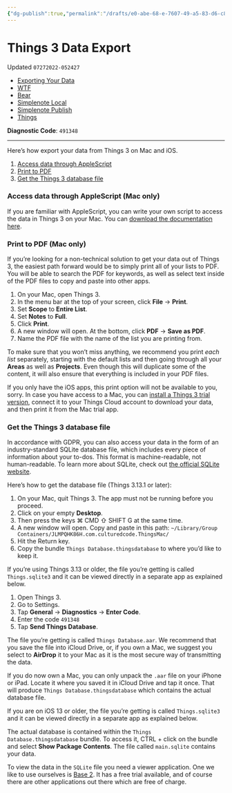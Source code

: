 ```yaml
---
{"dg-publish":true,"permalink":"/drafts/e0-abe-68-e-7607-49-a5-83-d6-c89-cf-1-d22-fb-3-2/","dgHomeLink":true,"dgPassFrontmatter":false}
---
```


# Things 3 Data Export
Updated `07272022-052427`

- [Exporting Your Data](https://culturedcode.com/things/support/articles/2982272/)
- [WTF](https://davidblue.wtf/drafts/E0ABE68E-7607-49A5-83D6-C89CF1D22FB3.html)
- [Bear](bear://x-callback-url/open-note?id=3D76B2E9-960C-4A77-9E02-A2BFC26EF46F-1970-00000047A7D5E20A)
- [Simplenote Local](simplenote://note/fd32e4ed64a3432899c3fc5568d54880)
- [Simplenote Publish](http://simp.ly/publish/2jR9MK)
- [Things](things:///show?id=AEcCZSep7YtfVW8Dsdn2d3)

**Diagnostic Code**: `491348`

---

Here’s how export your data from Things 3 on Mac and iOS.

1. [Access data through AppleScript](https://culturedcode.com/things/support/articles/2982272/#access-data-through-applescript)
2. [Print to PDF](https://culturedcode.com/things/support/articles/2982272/#print-to-pdf)
3. [Get the Things 3 database file](https://culturedcode.com/things/support/articles/2982272/#get-the-things-3-database-file)

### Access data through AppleScript (Mac only)

If you are familiar with AppleScript, you can write your own script to access the data in Things 3 on your Mac. You can [download the documentation here](https://culturedcode.com/things/download/Things3AppleScriptGuide.pdf).

### Print to PDF (Mac only)

If you’re looking for a non-technical solution to get your data out of Things 3, the easiest path forward would be to simply print all of your lists to PDF. You will be able to search the PDF for keywords, as well as select text inside of the PDF files to copy and paste into other apps.

1. On your Mac, open Things 3.
2. In the menu bar at the top of your screen, click **File** → **Print**.
3. Set **Scope** to **Entire List**.
4. Set **Notes** to **Full**.
5. Click **Print**.
6. A new window will open. At the bottom, click **PDF** → **Save as PDF**.
7. Name the PDF file with the name of the list you are printing from.

To make sure that you won’t miss anything, we recommend you print *each list* separately, starting with the default lists and then going through all your **Areas** as well as **Projects**. Even though this will duplicate some of the content, it will also ensure that everything is included in your PDF files.

If you only have the iOS apps, this print option will not be available to you, sorry. In case you have access to a Mac, you can [install a Things 3 trial version](https://culturedcode.com/things/support/articles/2967034/#trial-versions), connect it to your Things Cloud account to download your data, and then print it from the Mac trial app.

### Get the Things 3 database file

In accordance with GDPR, you can also access your data in the form of an industry-standard SQLite database file, which includes every piece of information about your to-dos. This format is machine-readable, not human-readable. To learn more about SQLite, check out [the official SQLite website](https://www.sqlite.org).

Here’s how to get the database file (Things 3.13.1 or later):

1. On your Mac, quit Things 3. The app must not be running before you proceed.
2. Click on your empty **Desktop**.
3. Then press the keys ⌘ CMD ⇧ SHIFT G at the same time.
4. A new window will open. Copy and paste in this path: `~/Library/Group Containers/JLMPQHK86H.com.culturedcode.ThingsMac/`
5. Hit the Return key.
6. Copy the bundle `Things Database.thingsdatabase` to where you’d like to keep it.

If you’re using Things 3.13 or older, the file you’re getting is called `Things.sqlite3` and it can be viewed directly in a separate app as explained below.

1. Open Things 3.
2. Go to   Settings.
3. Tap **General** → **Diagnostics** → **Enter Code**.
4. Enter the code `491348`
5. Tap **Send Things Database**.

The file you’re getting is called `Things Database.aar`. We recommend that you save the file into iCloud Drive, or, if you own a Mac, we suggest you select to **AirDrop** it to your Mac as it is the most secure way of transmitting the data.

If you do now own a Mac, you can only unpack the `.aar` file on your iPhone or iPad. Locate it where you saved it in iCloud Drive and tap it once. That will produce `Things Database.thingsdatabase` which contains the actual database file.

If you are on iOS 13 or older, the file you’re getting is called `Things.sqlite3` and it can be viewed directly in a separate app as explained below.

The actual database is contained within the `Things Database.thingsdatabase` bundle. To access it, CTRL + click on the bundle and select **Show Package Contents**. The file called `main.sqlite` contains your data.

To view the data in the `SQLite` file you need a viewer application. One we like to use ourselves is [Base 2](https://menial.co.uk/base/). It has a free trial available, and of course there are other applications out there which are free of charge.